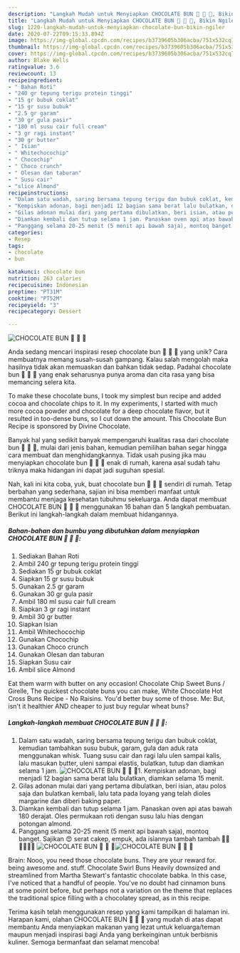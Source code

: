 ```yaml
---
description: "Langkah Mudah untuk Menyiapkan CHOCOLATE BUN 🍫 🥯 🍫, Bikin Ngiler"
title: "Langkah Mudah untuk Menyiapkan CHOCOLATE BUN 🍫 🥯 🍫, Bikin Ngiler"
slug: 1220-langkah-mudah-untuk-menyiapkan-chocolate-bun-bikin-ngiler
date: 2020-07-22T09:15:33.894Z
image: https://img-global.cpcdn.com/recipes/b3739605b306acba/751x532cq70/chocolate-bun-🍫-🥯-🍫-foto-resep-utama.jpg
thumbnail: https://img-global.cpcdn.com/recipes/b3739605b306acba/751x532cq70/chocolate-bun-🍫-🥯-🍫-foto-resep-utama.jpg
cover: https://img-global.cpcdn.com/recipes/b3739605b306acba/751x532cq70/chocolate-bun-🍫-🥯-🍫-foto-resep-utama.jpg
author: Blake Wells
ratingvalue: 3.6
reviewcount: 13
recipeingredient:
- " Bahan Roti"
- "240 gr tepung terigu protein tinggi"
- "15 gr bubuk coklat"
- "15 gr susu bubuk"
- "2.5 gr garam"
- "30 gr gula pasir"
- "180 ml susu cair full cream"
- "3 gr ragi instant"
- "30 gr butter"
- " Isian"
- " Whitechocochip"
- " Chocochip"
- " Choco crunch"
- " Olesan dan taburan"
- " Susu cair"
- "slice Almond"
recipeinstructions:
- "Dalam satu wadah, saring bersama tepung terigu dan bubuk coklat, kemudian tambahkan susu bubuk, garam, gula dan aduk rata menggunakan whisk. Tuang susu cair dan ragi lalu ulen sampai kalis, lalu masukan butter, uleni sampai elastis, bulatkan, tutup dan diamkan selama 1 jam."
- "Kempiskan adonan, bagi menjadi 12 bagian sama berat lalu bulatkan, diamkan selama 15 menit."
- "Gilas adonan mulai dari yang pertama dibulatkan, beri isian, atau polos saja dan bulatkan kembali, lalu tata pada loyang yang telah dioles margarine dan diberi baking paper."
- "Diamkan kembali dan tutup selama 1 jam. Panaskan oven api atas bawah 180 derajat. Oles permukaan roti dengan susu lalu hias dengan potongan almond."
- "Panggang selama 20-25 menit (5 menit api bawah saja), montoq banget. Sajikan 😍 serat cakep, empuk, ada isiannya tambah tambah 🍫🍫🍫🤤🤤🤤"
categories:
- Resep
tags:
- chocolate
- bun

katakunci: chocolate bun 
nutrition: 263 calories
recipecuisine: Indonesian
preptime: "PT31M"
cooktime: "PT52M"
recipeyield: "3"
recipecategory: Dessert

---
```



![CHOCOLATE BUN 🍫 🥯 🍫](https://img-global.cpcdn.com/recipes/b3739605b306acba/751x532cq70/chocolate-bun-🍫-🥯-🍫-foto-resep-utama.jpg)

Anda sedang mencari inspirasi resep chocolate bun 🍫 🥯 🍫 yang unik? Cara membuatnya memang susah-susah gampang. Kalau salah mengolah maka hasilnya tidak akan memuaskan dan bahkan tidak sedap. Padahal chocolate bun 🍫 🥯 🍫 yang enak seharusnya punya aroma dan cita rasa yang bisa memancing selera kita.

To make these chocolate buns, I took my simplest bun recipe and added cocoa and chocolate chips to it. In my experiments, I started with much more cocoa powder and chocolate for a deep chocolate flavor, but it resulted in too-dense buns, so I cut down the amount. This Chocolate Bun Recipe is sponsored by Divine Chocolate.

Banyak hal yang sedikit banyak mempengaruhi kualitas rasa dari chocolate bun 🍫 🥯 🍫, mulai dari jenis bahan, kemudian pemilihan bahan segar hingga cara membuat dan menghidangkannya. Tidak usah pusing jika mau menyiapkan chocolate bun 🍫 🥯 🍫 enak di rumah, karena asal sudah tahu triknya maka hidangan ini dapat jadi suguhan spesial.


Nah, kali ini kita coba, yuk, buat chocolate bun 🍫 🥯 🍫 sendiri di rumah. Tetap berbahan yang sederhana, sajian ini bisa memberi manfaat untuk membantu menjaga kesehatan tubuhmu sekeluarga. Anda dapat membuat CHOCOLATE BUN 🍫 🥯 🍫 menggunakan 16 bahan dan 5 langkah pembuatan. Berikut ini langkah-langkah dalam membuat hidangannya.

<!--inarticleads1-->

##### Bahan-bahan dan bumbu yang dibutuhkan dalam menyiapkan CHOCOLATE BUN 🍫 🥯 🍫:

1. Sediakan  Bahan Roti
1. Ambil 240 gr tepung terigu protein tinggi
1. Sediakan 15 gr bubuk coklat
1. Siapkan 15 gr susu bubuk
1. Gunakan 2.5 gr garam
1. Gunakan 30 gr gula pasir
1. Ambil 180 ml susu cair full cream
1. Siapkan 3 gr ragi instant
1. Ambil 30 gr butter
1. Siapkan  Isian
1. Ambil  Whitechocochip
1. Gunakan  Chocochip
1. Gunakan  Choco crunch
1. Gunakan  Olesan dan taburan
1. Siapkan  Susu cair
1. Ambil slice Almond


Eat them warm with butter on any occasion! Chocolate Chip Sweet Buns / Girelle, The quickest chocolate buns you can make, White Chocolate Hot Cross Buns Recipe - No Raisins. You&#39;d better buy some of those. Me: But, isn&#39;t it healthier AND cheaper to just buy regular wheat buns? 

<!--inarticleads2-->

##### Langkah-langkah membuat CHOCOLATE BUN 🍫 🥯 🍫:

1. Dalam satu wadah, saring bersama tepung terigu dan bubuk coklat, kemudian tambahkan susu bubuk, garam, gula dan aduk rata menggunakan whisk. Tuang susu cair dan ragi lalu ulen sampai kalis, lalu masukan butter, uleni sampai elastis, bulatkan, tutup dan diamkan selama 1 jam.
<img src="//assets-global.cpcdn.com/assets/icons/button_play-2c75c40dde080a61004c1f40b05d8f140eaff45d7e9e6481dc71c63d2e7c4909.png" alt="CHOCOLATE BUN 🍫 🥯 🍫">1. Kempiskan adonan, bagi menjadi 12 bagian sama berat lalu bulatkan, diamkan selama 15 menit.
1. Gilas adonan mulai dari yang pertama dibulatkan, beri isian, atau polos saja dan bulatkan kembali, lalu tata pada loyang yang telah dioles margarine dan diberi baking paper.
1. Diamkan kembali dan tutup selama 1 jam. Panaskan oven api atas bawah 180 derajat. Oles permukaan roti dengan susu lalu hias dengan potongan almond.
1. Panggang selama 20-25 menit (5 menit api bawah saja), montoq banget. Sajikan 😍 serat cakep, empuk, ada isiannya tambah tambah 🍫🍫🍫🤤🤤🤤
<img src="//assets-global.cpcdn.com/assets/icons/button_play-2c75c40dde080a61004c1f40b05d8f140eaff45d7e9e6481dc71c63d2e7c4909.png" alt="CHOCOLATE BUN 🍫 🥯 🍫"><img src="//assets-global.cpcdn.com/assets/icons/button_play-2c75c40dde080a61004c1f40b05d8f140eaff45d7e9e6481dc71c63d2e7c4909.png" alt="CHOCOLATE BUN 🍫 🥯 🍫">

Brain: Nooo, you need those chocolate buns. They are your reward for. being awesome and. stuff. Chocolate Swirl Buns Heavily downsized and streamlined from Martha Stewart&#39;s fantastic chocolate babka. In this case, I&#39;ve noticed that a handful of people. You&#39;ve no doubt had cinnamon buns at some point before, but perhaps not a variation on the theme that replaces the traditional spice filling with a chocolatey spread, as in this recipe. 

Terima kasih telah menggunakan resep yang kami tampilkan di halaman ini. Harapan kami, olahan CHOCOLATE BUN 🍫 🥯 🍫 yang mudah di atas dapat membantu Anda menyiapkan makanan yang lezat untuk keluarga/teman maupun menjadi inspirasi bagi Anda yang berkeinginan untuk berbisnis kuliner. Semoga bermanfaat dan selamat mencoba!
